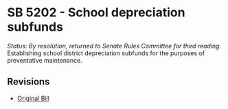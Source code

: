 # SB 5202 - School depreciation subfunds
*Status: By resolution, returned to Senate Rules Committee for third reading.*
Establishing school district depreciation subfunds for the purposes of preventative maintenance.

## Revisions
* [Original Bill](1/)